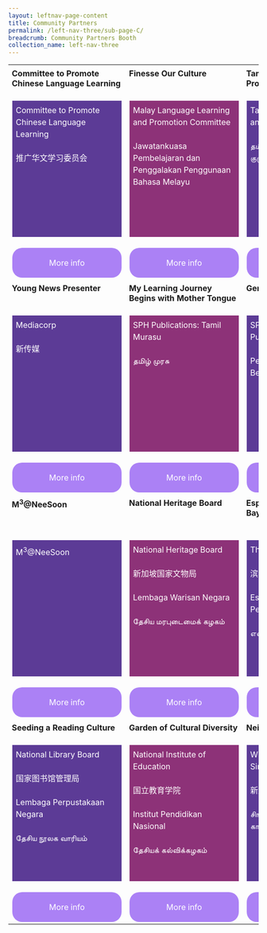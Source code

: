 ```yaml
---
layout: leftnav-page-content
title: Community Partners
permalink: /left-nav-three/sub-page-C/
breadcrumb: Community Partners Booth
collection_name: left-nav-three
---
```

<style>
    .tdHead {
        vertical-align: top;
        padding: 7px;
    }
    .bottomBoxOdd {
        background-color: #5c3b96;
        padding: 7px;
        color: #ffffff;
        height: 260px;
        line-height: 1.5rem !important;
        font-size: 16px !important;
    }
    .bottomBoxEven {
        background-color: #8d3278;
        padding: 7px;
        color: #ffffff;
        height: 260px;
        line-height: 1.5rem !important;
        font-size: 16px !important;
    }
    .baseTD {
        width: 25%;
    }
    .btnInfo {
        background: #ab81f5;
        color: #fff !important;
        display: block;
        padding: 20px 10px;
        text-align: center;
        text-decoration: none !important;
        width: 200px;
        border-radius: 20px !important;
    }
    .btnInfo {
        -webkit-border-radius: 20px;
        -moz-border-radius: 20px;
        -ms-border-radius: 20px;
        -o-border-radius: 20px;
    }
        .btnInfo:hover {
            background: #583399;
        }
</style>
<table style="width:100%;" cellspacing="20" cellpadding="20">
    <tr>
        <td class="baseTD tdHead">
            <b>Committee to Promote Chinese Language Learning</b>
            <br>
        </td>
        <td class="baseTD tdHead">
            <b> Finesse Our Culture </b><br>
        </td>
        <td class="baseTD tdHead">
            <b>Tamil Language and Promotion Committee </b><br>
        </td>
        <td class="baseTD tdHead">
            <b>Fun with Our Mother Tongue Languages</b><br>
        </td>
    </tr>
    <tr>
        <td class="baseTD ">
            <p class="bottomBoxOdd">
                Committee to Promote Chinese Language Learning
                <br> <br>推广华文学习委员会
            </p>
        </td>
        <td class="baseTD ">
            <p class="bottomBoxEven">
                Malay Language Learning and Promotion Committee
                <br><br>Jawatankuasa Pembelajaran   dan Penggalakan Penggunaan Bahasa Melayu
            </p>
        </td>
        <td class="baseTD ">
            <p class="bottomBoxOdd">
                Tamil Language Learning and Promotion Committee
                <br><br>தமிழ்மொழி கற்றல் வளர்ச்சிக் குழு
            </p>
        </td>
        <td class="baseTD">
            <p class="bottomBoxEven">
                Lee Kuan Yew Fund for Bilingualism
                <br><br>李光耀双语基金
            </p>
        </td>
    </tr>
    <tr>
        <td>
            <a href="https://event-reg.biz/Registration/MTLSSynopsis?Session=c1" class="btnInfo">More info</a>
        </td>
        <td>
            <a href="https://event-reg.biz/Registration/MTLSSynopsis?Session=c2" class="btnInfo">More info</a>
        </td>
        <td>
            <a href="https://event-reg.biz/Registration/MTLSSynopsis?Session=c3" class="btnInfo">More info</a>
        </td>
        <td>
            <a href="https://event-reg.biz/Registration/MTLSSynopsis?Session=c4" class="btnInfo">More info</a>
        </td>
    </tr>
    <tr>
        <td class="baseTD tdHead"><strong>Young News Presenter</strong><br></td>
        <td class="baseTD tdHead"><strong> My Learning Journey Begins with Mother Tongue</strong><br> </td>
        <td class="baseTD tdHead"><strong>Gen G Learning Garden </strong> <br>  </td>
        <td class="baseTD tdHead"><strong>Reading the News from a Tender Age</strong> <br></td>
    </tr>
    <tr>
        <td class="baseTD ">
            <p class="bottomBoxOdd">Mediacorp<br /> <br>新传媒</p>
        </td>
        <td class="baseTD ">
            <p class="bottomBoxEven">SPH Publications: Tamil Murasu <br /><br />தமிழ் முரசு </p>
        </td>
        <td class="baseTD ">
            <p class="bottomBoxOdd">SPH Students’ Publications: Berita Harian  <br><br />Penerbitan Pelajar, SPH: Berita Harian</p>
        </td>
        <td class="baseTD">
            <p class="bottomBoxEven">SPH ZbCOMMA/ Thumbs Up/ Thumbs Up Junior/ Thumbs Up Little Junior<br><br />新加坡报业控股</p>
        </td>
    </tr>
    <tr>
        <td><a class="btnInfo" href="https://event-reg.biz/Registration/MTLSSynopsis?Session=c5">More info</a></td>
        <td><a class="btnInfo" href="https://event-reg.biz/Registration/MTLSSynopsis?Session=c6">More info</a></td>
        <td><a class="btnInfo" href="https://event-reg.biz/Registration/MTLSSynopsis?Session=c7">More info</a></td>
        <td><a class="btnInfo" href="https://event-reg.biz/Registration/MTLSSynopsis?Session=c8">More info</a></td>
    </tr>
    <tr>
        <td class="baseTD tdHead"><strong>M<sup>3</sup>@NeeSoon</strong><br></td>
        <td class="baseTD tdHead"><strong> National Heritage Board </strong> <br></td>
        <td class="baseTD tdHead"><strong>Esplanade &ndash; Theatres on the Bay </strong><br> </td>
        <td class="baseTD tdHead"><strong>Cultural Immersion Through Engaged and Experiential Learning</strong><br></td>
    </tr>
    <tr>
        <td class="baseTD ">
            <p class="bottomBoxOdd">M<sup>3</sup>@NeeSoon</p>
        </td>
        <td class="baseTD ">
            <p class="bottomBoxEven">
                National Heritage Board  <br><br />新加坡国家文物局
                <br><br>Lembaga Warisan Negara
                <br><br> தேசிய மரபுடைமைக் கழகம்
            </p>
        </td>
        <td class="baseTD ">
            <p class="bottomBoxOdd">The Esplanade Co Ltd<br /> <br>滨海艺术中心<br /><br />Esplanade – Teater di Persisiran<br /><br /> எஸ்பிளனேட்</p>
        </td>
        <td class="baseTD">
            <p class="bottomBoxEven">Umar Pulavar Tamil Language Centre <br> <br />உமறுப்புலவர் தமிழ்மொழி நிலையம்</p>
        </td>
    </tr>
    <tr>
        <td><a class="btnInfo" href="https://event-reg.biz/Registration/MTLSSynopsis?Session=c9">More info</a></td>
        <td><a class="btnInfo" href="https://event-reg.biz/Registration/MTLSSynopsis?Session=c10">More info</a></td>
        <td><a class="btnInfo" href="https://event-reg.biz/Registration/MTLSSynopsis?Session=c11">More info</a></td>
        <td><a class="btnInfo" href="https://event-reg.biz/Registration/MTLSSynopsis?Session=c12">More info</a></td>
    </tr>
    <tr>
        <td class="baseTD tdHead"><strong>Seeding a Reading Culture</strong><br> </td>
        <td class="baseTD tdHead"><strong> Garden of Cultural Diversity </strong><br> </td>
        <td class="baseTD tdHead"><strong>Neighbours in the Wild </strong> <br></td>
        <td class="baseTD tdHead"><strong>Fun Learning Chinese</strong><br></td>
    </tr>
    <tr>
        <td class="baseTD ">
            <p class="bottomBoxOdd">National Library Board  <br><br />国家图书馆管理局
                <br><br />  Lembaga Perpustakaan Negara
                <br><br />   தேசிய நூலக வாரியம்
            </p>
        </td>
        <td class="baseTD ">
            <p class="bottomBoxEven">National Institute of Education <br><br />国立教育学院
                <br><br />Institut Pendidikan Nasional
                <br><br />  தேசியக் கல்விக்கழகம்
            </p>
        </td>
        <td class="baseTD ">
            <p class="bottomBoxOdd">Wildlife Reserves Singapore <br><br />新加坡野生动物保育集团<br><br>சிங்கப்பூர் வனவிலங்குக் காப்பகம்</p>
        </td>
        <td class="baseTD">
            <p class="bottomBoxEven">Singapore Centre for Chinese Language <br><br />新加坡华文教研中心</p>
        </td>
    </tr>
    <tr>
        <td><a class="btnInfo" href="https://event-reg.biz/Registration/MTLSSynopsis?Session=c13">More info</a></td>
        <td><a class="btnInfo" href="https://event-reg.biz/Registration/MTLSSynopsis?Session=c14">More info</a></td>
        <td><a class="btnInfo" href="https://event-reg.biz/Registration/MTLSSynopsis?Session=c15">More info</a></td>
        <td><a class="btnInfo" href="https://event-reg.biz/Registration/MTLSSynopsis?Session=c16">More info</a></td>
    </tr>
</table>

